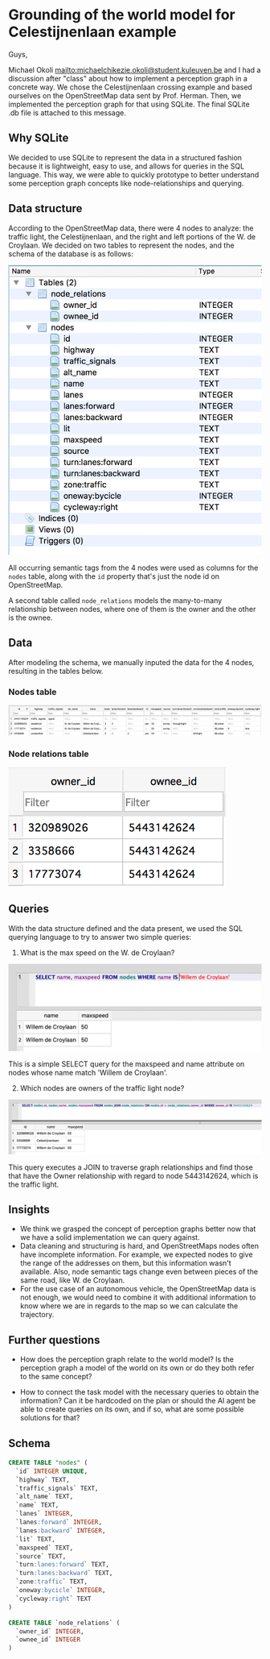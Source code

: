 # Grounding of the world model for Celestijnenlaan example

Guys,

Michael Okoli <mailto:michaelchikezie.okoli@student.kuleuven.be> and I had a discussion after "class" about how to implement a perception graph in a concrete way. We chose the Celestijnenlaan crossing example and based ourselves on the OpenStreetMap data sent by Prof. Herman. Then, we implemented the perception graph for that using SQLite. The final SQLite .db file is attached to this message.

## Why SQLite

We decided to use SQLite to represent the data in a structured fashion because it is lightweight, easy to use, and allows for queries in the SQL language. This way, we were able to quickly prototype to better understand some perception graph concepts like node-relationships and querying.

## Data structure

According to the OpenStreetMap data, there were 4 nodes to analyze: the traffic light, the Celestijnenlaan, and the right and left portions of the W. de Croylaan. We decided on two tables to represent the nodes, and the schema of the database is as follows:

![Database structure of nodes](./database_structure.png)

All occurring semantic tags from the 4 nodes were used as columns for the `nodes` table, along with the `id` property that's just the node id on OpenStreetMap.

A second table called `node_relations` models the many-to-many relationship between nodes, where one of them is the owner and the other is the ownee.

## Data

After modeling the schema, we manually inputed the data for the 4 nodes, resulting in the tables below.

### Nodes table

![Data for the nodes table](./nodes_table_data.png)

### Node relations table

![Data for the node_relations table](./node_relations_table_data.png)

## Queries

With the data structure defined and the data present, we used the SQL querying language to try to answer two simple queries:

1.  What is the max speed on the W. de Croylaan?

![Query for max speed on W. de Croylaan](./query_maxspeed_croylaan.png)

This is a simple SELECT query for the maxspeed and name attribute on nodes whose name match 'Willem de Croylaan'.

2.  Which nodes are owners of the traffic light node?

![Query for owner nodes of traffic light](./query_owners_traffic_light.png)

This query executes a JOIN to traverse graph relationships and find those that have the Owner relationship with regard to node 5443142624, which is the traffic light.

## Insights

* We think we grasped the concept of perception graphs better now that we have a solid implementation we can query against.
* Data cleaning and structuring is hard, and OpenStreetMaps nodes often have incomplete information. For example, we expected nodes to give the range of the addresses on them, but this information wasn't available. Also, node semantic tags change even between pieces of the same road, like W. de Croylaan.
* For the use case of an autonomous vehicle, the OpenStreetMap data is not enough, we would need to combine it with additional information to know where we are in regards to the map so we can calculate the trajectory.

## Further questions

* How does the perception graph relate to the world model? Is the perception graph a model of the world on its own or do they both refer to the same concept?

* How to connect the task model with the necessary queries to obtain the information? Can it be hardcoded on the plan or should the AI agent be able to create queries on its own, and if so, what are some possible solutions for that?

## Schema

```SQL
CREATE TABLE "nodes" (
  `id` INTEGER UNIQUE,
  `highway` TEXT,
  `traffic_signals` TEXT,
  `alt_name` TEXT,
  `name` TEXT,
  `lanes` INTEGER,
  `lanes:forward` INTEGER,
  `lanes:backward` INTEGER,
  `lit` TEXT,
  `maxspeed` TEXT,
  `source` TEXT,
  `turn:lanes:forward` TEXT,
  `turn:lanes:backward` TEXT,
  `zone:traffic` TEXT,
  `oneway:bycicle` INTEGER,
  `cycleway:right` TEXT
)
```

```SQL
CREATE TABLE `node_relations` (
  `owner_id` INTEGER,
  `ownee_id` INTEGER
)
```

